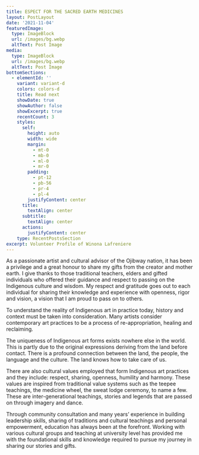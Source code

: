 ```yaml
---
title: ESPECT FOR THE SACRED EARTH MEDICINES
layout: PostLayout
date: '2021-11-04'
featuredImage:
  type: ImageBlock
  url: /images/bg.webp
  altText: Post Image
media:
  type: ImageBlock
  url: /images/bg.webp
  altText: Post Image
bottomSections:
  - elementId: ''
    variant: variant-d
    colors: colors-d
    title: Read next
    showDate: true
    showAuthor: false
    showExcerpt: true
    recentCount: 3
    styles:
      self:
        height: auto
        width: wide
        margin:
          - mt-0
          - mb-0
          - ml-0
          - mr-0
        padding:
          - pt-12
          - pb-56
          - pr-4
          - pl-4
        justifyContent: center
      title:
        textAlign: center
      subtitle:
        textAlign: center
      actions:
        justifyContent: center
    type: RecentPostsSection
excerpt: Volunteer Profile of Winona Lafreniere
---
```

As a passionate artist and cultural advisor of the Ojibway nation, it has been a privilege and a great honour to share my gifts from the creator and mother earth. I give thanks to those traditional teachers, elders and gifted individuals who offered their guidance and respect to passing on the Indigenous culture and wisdom. My respect and gratitude goes out to each individual for sharing their knowledge and experience with openness, rigor and vision, a vision that I am proud to pass on to others.

To understand the reality of Indigenous art in practice today, history and context must be taken into consideration. Many artists consider contemporary art practices to be a process of re-appropriation, healing and reclaiming.

The uniqueness of Indigenous art forms exists nowhere else in the world. This is partly due to the original expressions deriving from the land before contact. There is a profound connection between the land, the people, the language and the culture. The land knows how to take care of us.

There are also cultural values employed that form Indigenous art practices and they include: respect, sharing, openness, humility and harmony. These values are inspired from traditional value systems such as the teepee teachings, the medicine wheel, the sweat lodge ceremony, to name a few. These are inter-generational teachings, stories and legends that are passed on through imagery and dance.

Through community consultation and many years’ experience in building leadership skills, sharing of traditions and cultural teachings and personal empowerment, education has always been at the forefront. Working with various cultural groups and teaching at university level has provided me with the foundational skills and knowledge required to pursue my journey in sharing our stories and gifts.